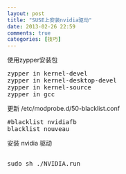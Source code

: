```yaml
---
layout: post
title: "SUSE上安装nvidia驱动"
date: 2013-02-26 22:59
comments: true
categories: [技巧]
---
```


使用zypper安装包

<pre>
zypper in kernel-devel 
zypper in kernel-desktop-devel
zypper in kernel-source
zypper in gcc
</pre>

更新 /etc/modprobe.d/50-blacklist.conf

<pre>
#blacklist nvidiafb
blacklist nouveau
</pre>

安装 nvidia 驱动

<pre>	
sudo sh ./NVIDIA.run
</pre>